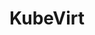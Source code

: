 ---
codehost: https://github.com/kubevirt/kubevirt
logohandle: kubevirtio
sort: kubevirt
title: KubeVirt
twitter: https://x.com/kubevirt
website: https://kubevirt.io/
youtube: https://youtube.com/channel/UC2FH36TbZizw25pVT1P3C3g/videos
---